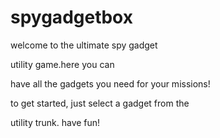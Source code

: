 # spygadgetbox
welcome to the ultimate spy gadget 

utility game.here you can

have all the gadgets you need for your missions!

to get started, just select a gadget from the

utility trunk. have fun!
